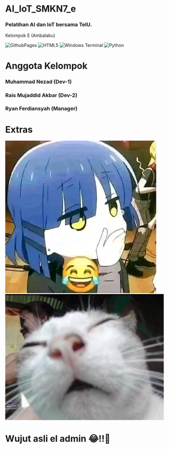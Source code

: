 # AI_IoT_SMKN7_e
### Pelatihan AI dan IoT bersama TelU.
Kelompok E (Ambalabu)

![GithubPages](https://img.shields.io/badge/github%20pages-121013?style=for-the-badge&logo=github&logoColor=white) ![HTML5](https://img.shields.io/badge/html5-%23E34F26.svg?style=for-the-badge&logo=html5&logoColor=white) ![Windows Terminal](https://img.shields.io/badge/Windows%20Terminal-%234D4D4D.svg?style=for-the-badge&logo=windows-terminal&logoColor=white) ![Python](https://img.shields.io/badge/python-3670A0?style=for-the-badge&logo=python&logoColor=ffdd54)

# Anggota Kelompok
### Muhammad Nezad (Dev-1)
### Rais Mujaddid Akbar (Dev-2)
### Ryan Ferdiansyah (Manager)

# Extras
![RyoYamada](https://github.com/nothazel24/AI_IoT_7_E/blob/master/pics/awokawok.png?raw=true)
![elgato](https://github.com/nothazel24/AI_IoT_7_E/blob/master/pics/cat.jpg?raw=true)
# Wujut asli el admin 😂‼️🙏